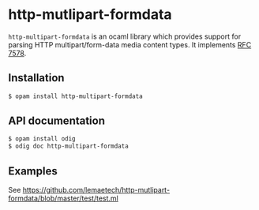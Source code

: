 # http-mutlipart-formdata

`http-multipart-formdata` is an ocaml library which provides support for parsing HTTP multipart/form-data media content types. It implements [RFC 7578](https://tools.ietf.org/html/rfc7578).

## Installation

```sh
$ opam install http-multipart-formdata
```

## API documentation

```sh
$ opam install odig
$ odig doc http-multipart-formdata
```

## Examples

See https://github.com/lemaetech/http-mutlipart-formdata/blob/master/test/test.ml
